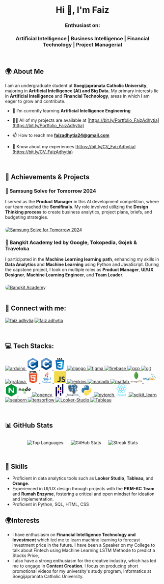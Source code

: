 <h1 align="center">Hi 👋, I'm Faiz</h1>
<h3 align="center"> Enthusiast on:</h3>
<h3 align="center"> Artificial Intelligence | Business Intelligence | Financial Technology | Project Managerial</h3>
<br>

## 🌍 About Me
I am an undergraduate student at **Soegijapranata Catholic University**, majoring in **Artificial Intelligence (AI) and Big Data**. My primary interests lie in **Artificial Intelligence** and **Financial Technology**, areas in which I am eager to grow and contribute.
<br>

- 🌱 I’m currently learning **Artificial Intelligence Engineering**

- 👨‍💻 All of my projects are available at [https://bit.ly/Portfolio_FaizAdhytia](https://bit.ly/Portfolio_FaizAdhytia)

- 📫 How to reach me **faizadhytia24@gmail.com**

- 📄 Know about my experiences [https://bit.ly/CV_FaizAdhytia](https://bit.ly/CV_FaizAdhytia)
<br>

## 🌟 Achievements & Projects

### 📌 Samsung Solve for Tomorrow 2024  
I served as the **Product Manager** in this AI development competition, where our team reached the **Semifinals**. My role involved utilizing the **Design Thinking process** to create business analytics, project plans, briefs, and budgeting strategies.

<a href="https://www.samsung.com/id/solvefortomorrow/" target="blank">
    <img align="center" src="https://mobitekno.com/wp-content/uploads/2024/06/Solve-for-Tomorrow-2024-02.jpg" alt="Samsung Solve for Tomorrow 2024" style="border-radius: 10px; margin-top: 10px;" height="200" width="400" />
</a>

### 📌 Bangkit Academy led by Google, Tokopedia, Gojek & Traveloka  
I participated in the **Machine Learning learning path**, enhancing my skills in **Data Analytics** and **Machine Learning** using Python and JavaScript. During the capstone project, I took on multiple roles as **Product Manager**, **UI/UX Designer**, **Machine Learning Engineer**, and **Team Leader**.

<a href="https://grow.google/intl/id_id/bangkit/?tab=machine-learning" target="blank">
    <img align="center" src="https://miro.medium.com/v2/resize:fit:1400/0*36ZZAgCL8lE55H5P.png" alt="Bangkit Academy" style="border-radius: 10px; margin-top: 10px;" height="200" width="400" />
</a>
<br>
<br>
<h2 align="left">🤝 Connect with me:</h2>
<p align="left">
  <a href="https://linkedin.com/in/faiz adhytia" target="blank"><img align="center" src="https://raw.githubusercontent.com/rahuldkjain/github-profile-readme-generator/master/src/images/icons/Social/linked-in-alt.svg" alt="faiz adhytia" height="30" width="40" /></a>
  <a href="https://www.fiverr.com/faiz_adhytia?up_rollout=true" target="blank"><img align="center" src="https://cdn.worldvectorlogo.com/logos/fiverr-2.svg" alt="faiz adhytia" height="30" width="40" /></a>

</p>
<br>

<h2 align="left">💻 Tech Stacks:</h3>
<p align="left"> <a href="https://www.arduino.cc/" target="_blank" rel="noreferrer"> <img src="https://cdn.worldvectorlogo.com/logos/arduino-1.svg" alt="arduino" width="40" height="40"/> </a> <a href="https://www.cprogramming.com/" target="_blank" rel="noreferrer"> <img src="https://raw.githubusercontent.com/devicons/devicon/master/icons/c/c-original.svg" alt="c" width="40" height="40"/> </a> <a href="https://www.w3schools.com/cpp/" target="_blank" rel="noreferrer"> <img src="https://raw.githubusercontent.com/devicons/devicon/master/icons/cplusplus/cplusplus-original.svg" alt="cplusplus" width="40" height="40"/> </a> <a href="https://www.w3schools.com/css/" target="_blank" rel="noreferrer"> <img src="https://raw.githubusercontent.com/devicons/devicon/master/icons/css3/css3-original-wordmark.svg" alt="css3" width="40" height="40"/> </a> <a href="https://www.djangoproject.com/" target="_blank" rel="noreferrer"> <img src="https://cdn.worldvectorlogo.com/logos/django.svg" alt="django" width="40" height="40"/> </a> <a href="https://www.figma.com/" target="_blank" rel="noreferrer"> <img src="https://www.vectorlogo.zone/logos/figma/figma-icon.svg" alt="figma" width="40" height="40"/> </a> <a href="https://firebase.google.com/" target="_blank" rel="noreferrer"> <img src="https://www.vectorlogo.zone/logos/firebase/firebase-icon.svg" alt="firebase" width="40" height="40"/> </a> <a href="https://cloud.google.com" target="_blank" rel="noreferrer"> <img src="https://www.vectorlogo.zone/logos/google_cloud/google_cloud-icon.svg" alt="gcp" width="40" height="40"/> </a> <a href="https://git-scm.com/" target="_blank" rel="noreferrer"> <img src="https://www.vectorlogo.zone/logos/git-scm/git-scm-icon.svg" alt="git" width="40" height="40"/> </a> <a href="https://grafana.com" target="_blank" rel="noreferrer"> <img src="https://www.vectorlogo.zone/logos/grafana/grafana-icon.svg" alt="grafana" width="40" height="40"/> </a> <a href="https://www.w3.org/html/" target="_blank" rel="noreferrer"> <img src="https://raw.githubusercontent.com/devicons/devicon/master/icons/html5/html5-original-wordmark.svg" alt="html5" width="40" height="40"/> </a> <a href="https://www.java.com" target="_blank" rel="noreferrer"> <img src="https://raw.githubusercontent.com/devicons/devicon/master/icons/java/java-original.svg" alt="java" width="40" height="40"/> </a> <a href="https://developer.mozilla.org/en-US/docs/Web/JavaScript" target="_blank" rel="noreferrer"> <img src="https://raw.githubusercontent.com/devicons/devicon/master/icons/javascript/javascript-original.svg" alt="javascript" width="40" height="40"/> </a> <a href="https://www.jenkins.io" target="_blank" rel="noreferrer"> <img src="https://www.vectorlogo.zone/logos/jenkins/jenkins-icon.svg" alt="jenkins" width="40" height="40"/> </a> <a href="https://mariadb.org/" target="_blank" rel="noreferrer"> <img src="https://www.vectorlogo.zone/logos/mariadb/mariadb-icon.svg" alt="mariadb" width="40" height="40"/> </a> <a href="https://www.mathworks.com/" target="_blank" rel="noreferrer"> <img src="https://upload.wikimedia.org/wikipedia/commons/2/21/Matlab_Logo.png" alt="matlab" width="40" height="40"/> </a> <a href="https://www.mongodb.com/" target="_blank" rel="noreferrer"> <img src="https://raw.githubusercontent.com/devicons/devicon/master/icons/mongodb/mongodb-original-wordmark.svg" alt="mongodb" width="40" height="40"/> </a> <a href="https://www.mysql.com/" target="_blank" rel="noreferrer"> <img src="https://raw.githubusercontent.com/devicons/devicon/master/icons/mysql/mysql-original-wordmark.svg" alt="mysql" width="40" height="40"/> </a> <a href="https://www.nginx.com" target="_blank" rel="noreferrer"> <img src="https://raw.githubusercontent.com/devicons/devicon/master/icons/nginx/nginx-original.svg" alt="nginx" width="40" height="40"/> </a> <a href="https://nodejs.org" target="_blank" rel="noreferrer"> <img src="https://raw.githubusercontent.com/devicons/devicon/master/icons/nodejs/nodejs-original-wordmark.svg" alt="nodejs" width="40" height="40"/> </a> <a href="https://opencv.org/" target="_blank" rel="noreferrer"> <img src="https://www.vectorlogo.zone/logos/opencv/opencv-icon.svg" alt="opencv" width="40" height="40"/> </a> <a href="https://pandas.pydata.org/" target="_blank" rel="noreferrer"> <img src="https://raw.githubusercontent.com/devicons/devicon/2ae2a900d2f041da66e950e4d48052658d850630/icons/pandas/pandas-original.svg" alt="pandas" width="40" height="40"/> </a> <a href="https://www.postgresql.org" target="_blank" rel="noreferrer"> <img src="https://raw.githubusercontent.com/devicons/devicon/master/icons/postgresql/postgresql-original-wordmark.svg" alt="postgresql" width="40" height="40"/> </a> <a href="https://www.python.org" target="_blank" rel="noreferrer"> <img src="https://raw.githubusercontent.com/devicons/devicon/master/icons/python/python-original.svg" alt="python" width="40" height="40"/> </a> <a href="https://pytorch.org/" target="_blank" rel="noreferrer"> <img src="https://www.vectorlogo.zone/logos/pytorch/pytorch-icon.svg" alt="pytorch" width="40" height="40"/> </a> <a href="https://reactjs.org/" target="_blank" rel="noreferrer"> <img src="https://raw.githubusercontent.com/devicons/devicon/master/icons/react/react-original-wordmark.svg" alt="react" width="40" height="40"/> </a> <a href="https://scikit-learn.org/" target="_blank" rel="noreferrer"> <img src="https://upload.wikimedia.org/wikipedia/commons/0/05/Scikit_learn_logo_small.svg" alt="scikit_learn" width="40" height="40"/> </a> <a href="https://seaborn.pydata.org/" target="_blank" rel="noreferrer"> <img src="https://seaborn.pydata.org/_images/logo-mark-lightbg.svg" alt="seaborn" width="40" height="40"/> </a> <a href="https://www.tensorflow.org" target="_blank" rel="noreferrer"> <img src="https://www.vectorlogo.zone/logos/tensorflow/tensorflow-icon.svg" alt="tensorflow" width="40" height="40"/> <img src="https://cdn.worldvectorlogo.com/logos/looker-1.svg" alt="Looker-Studio" width="40" height="40"/> <img src="https://cdn.worldvectorlogo.com/logos/tableau-software.svg" alt="Tableau" width="40" height="40"/> </a>  </p>
<br>

## 📊 GitHub Stats

<div align="center">
  <!-- Top Languages -->
  <img src="https://github-readme-stats.vercel.app/api/top-langs?username=notyouriiz&show_icons=true&locale=en&layout=compact" alt="Top Languages" height="35%" width="35%" style="margin: 10px;" />

  <!-- Overall Stats -->
  <img src="https://github-readme-stats.vercel.app/api?username=notyouriiz&show_icons=true&locale=en" alt="GitHub Stats" style="margin: 10px;" />

  <!-- Streak Stats -->
  <img src="https://github-readme-streak-stats.herokuapp.com/?user=notyouriiz&" alt="Streak Stats" style="margin: 10px;" />
</div>

<br>

## 🎯 Skills
- Proficient in data analytics tools such as **Looker Studio**, **Tableau**, and **Orange**.
- Experienced in UI/UX design through projects with the **PKM-KC Team** and **Rumah Enzyme**, fostering a critical and open mindset for ideation and implementation.
- Proficient in Python, SQL, HTML, CSS
  
## 🌍Interests
- I have enthusiasm on **Financial Intelligence Technology and Investment** which led me to learn machine learning to forecast investment price in the future. I have been a Speaker on my College to talk about Fintech using Machine Learning LSTM Methode to predict a Stocks Price,
- I also have a strong enthusiasm for the creative industry, which has led me to engage in **Content Creation**. I focus on producing short promotional videos for my university's study program, Informatics at Soegijapranata Catholic University.
